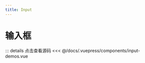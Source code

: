 ```yaml
---
title: Input
---
```

# 输入框

 
<ClientOnly>
  <input-demos />
</ClientOnly>


::: details 点击查看源码
 <<< @/docs/.vuepress/components/input-demos.vue
